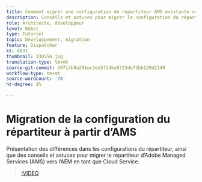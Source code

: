 ```yaml
---
title: Comment migrer une configuration de répartiteur AMS existante vers AEM en tant que Cloud Service
description: Conseils et astuces pour migrer la configuration du répartiteur AEM d’Adobe Managed Services (AMS) vers AEM en tant que Cloud Service.
role: Architecte, développeur
level: Début
type: Tutoriel
topic: Développement, migration
feature: Dispatcher
kt: 6931
thumbnail: 330556.jpg
translation-type: tm+mt
source-git-commit: d9714b9a291ec3ee5f3dba9723de72bb120d2149
workflow-type: tm+mt
source-wordcount: '76'
ht-degree: 2%

---
```



# Migration de la configuration du répartiteur à partir d’AMS

Présentation des différences dans les configurations du répartiteur, ainsi que des conseils et astuces pour migrer le répartiteur d’Adobe Managed Services (AMS) vers l’AEM en tant que Cloud Service.

>[!VIDEO](https://video.tv.adobe.com/v/330556/?quality=12&learn=on)